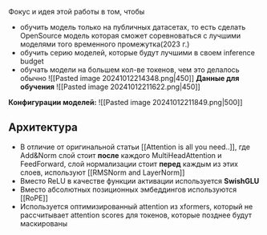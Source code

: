 Фокус и идея этой работы в том, чтобы 
- обучить модель только на публичных датасетах, то есть сделать OpenSource модель которая сможет соревноваться с лучшими моделями того временного промежутка(2023 г.)
- обучить серию моделей, которые будут лучшими в своем inference budget
- обучать модели на большем кол-ве токенов, чем это делалось обычно
![[Pasted image 20241012214348.png|450]]
**Данные для обучения** 
![[Pasted image 20241012211622.png|450]]

**Конфигурации моделей:**
![[Pasted image 20241012211849.png|500]]

## Архитектура
- В отличие от оригинальной статьи [[Attention is all you need..]], где Add&Norm слой стоит **после** каждого MultiHeadAttention и FeedForward, слой нормализации стоит **перед** каждым из этих слоев, используют [[RMSNorm and LayerNorm]]
- Вместо ReLU в качестве функции активации используется **SwishGLU**
- Вместо абсолютных позиционных эмбеддингов используются [[RoPE]]
- Используется оптимизированный attention из xformers, который не рассчитывает attention scores для токенов, которые позднее будут маскированы
